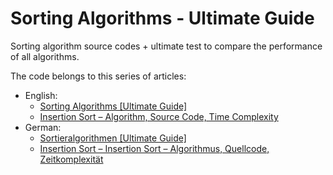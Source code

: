 # Sorting Algorithms - Ultimate Guide

Sorting algorithm source codes + ultimate test to compare the performance of all algorithms.

The code belongs to this series of articles:
* English:
  * [Sorting Algorithms \[Ultimate Guide\]](https://www.happycoders.eu/algorithms/sorting-algorithms/)
  * [Insertion Sort – Algorithm, Source Code, Time Complexity](https://www.happycoders.eu/algorithms/insertion-sort/)
* German:
  * [Sortieralgorithmen \[Ultimate Guide\]](https://www.happycoders.eu/de/algorithmen/sortieralgorithmen/)
  * [Insertion Sort – Insertion Sort – Algorithmus, Quellcode, Zeitkomplexität](https://www.happycoders.eu/de/algorithmen/insertion-sort/)
